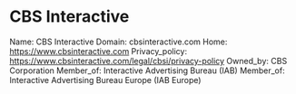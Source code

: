 
# CBS Interactive

Name: CBS Interactive
Domain: cbsinteractive.com
Home: https://www.cbsinteractive.com
Privacy_policy: https://www.cbsinteractive.com/legal/cbsi/privacy-policy
Owned_by: CBS Corporation
Member_of: Interactive Advertising Bureau (IAB)
Member_of: Interactive Advertising Bureau Europe (IAB Europe)
